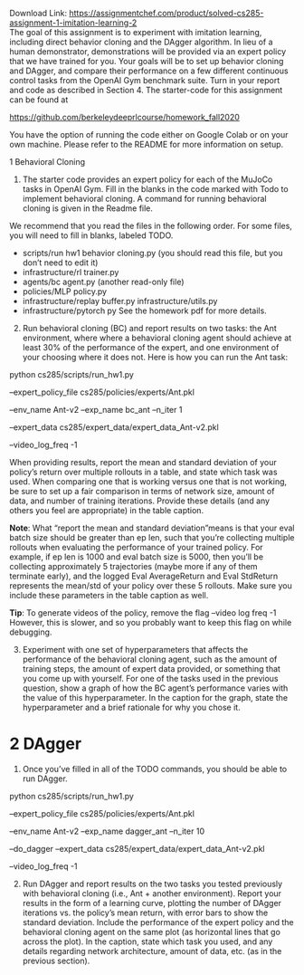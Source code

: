 Download Link: https://assignmentchef.com/product/solved-cs285-assignment-1-imitation-learning-2
<br>
The goal of this assignment is to experiment with imitation learning, including direct behavior cloning and the DAgger algorithm. In lieu of a human demonstrator, demonstrations will be provided via an expert policy that we have trained for you. Your goals will be to set up behavior cloning and DAgger, and compare their performance on a few different continuous control tasks from the OpenAI Gym benchmark suite. Turn in your report and code as described in Section 4. The starter-code for this assignment can be found at

<a href="https://github.com/berkeleydeeprlcourse/homework_fall2020">https://github.com/berkeleydeeprlcourse/homework_fall2020</a>

You have the option of running the code either on Google Colab or on your own machine. Please refer to the README for more information on setup.

1           Behavioral Cloning

<ol>

 <li>The starter code provides an expert policy for each of the MuJoCo tasks in OpenAI Gym. Fill in the blanks in the code marked with Todo to implement behavioral cloning. A command for running behavioral cloning is given in the Readme file.</li>

</ol>

We recommend that you read the files in the following order. For some files, you will need to fill in blanks, labeled TODO.

<ul>

 <li>scripts/run hw1 behavior cloning.py (you should read this file, but you don’t need to edit it)</li>

 <li>infrastructure/rl trainer.py</li>

 <li>agents/bc agent.py (another read-only file)</li>

 <li>policies/MLP policy.py</li>

 <li>infrastructure/replay buffer.py infrastructure/utils.py</li>

 <li>infrastructure/pytorch py See the homework pdf for more details.</li>

</ul>

<ol start="2">

 <li>Run behavioral cloning (BC) and report results on two tasks: the Ant environment, where where a behavioral cloning agent should achieve at least 30% of the performance of the expert, and one environment of your choosing where it does not. Here is how you can run the Ant task:</li>

</ol>

python cs285/scripts/run_hw1.py 

–expert_policy_file cs285/policies/experts/Ant.pkl 

–env_name Ant-v2 –exp_name bc_ant –n_iter 1 

–expert_data cs285/expert_data/expert_data_Ant-v2.pkl 

–video_log_freq -1

When providing results, report the mean and standard deviation of your policy’s return over multiple rollouts in a table, and state which task was used. When comparing one that is working versus one that is not working, be sure to set up a fair comparison in terms of network size, amount of data, and number of training iterations. Provide these details (and any others you feel are appropriate) in the table caption.

<strong>Note</strong>: What “report the mean and standard deviation”means is that your eval batch size should be greater than ep len, such that you’re collecting multiple rollouts when evaluating the performance of your trained policy. For example, if ep len is 1000 and eval batch size is 5000, then you’ll be collecting approximately 5 trajectories (maybe more if any of them terminate early), and the logged Eval AverageReturn and Eval StdReturn represents the mean/std of your policy over these 5 rollouts. Make sure you include these parameters in the table caption as well.

<strong>Tip</strong>: To generate videos of the policy, remove the flag –video log freq -1 However, this is slower, and so you probably want to keep this flag on while debugging.

<ol start="3">

 <li>Experiment with one set of hyperparameters that affects the performance of the behavioral cloning agent, such as the amount of training steps, the amount of expert data provided, or something that you come up with yourself. For one of the tasks used in the previous question, show a graph of how the BC agent’s performance varies with the value of this hyperparameter. In the caption for the graph, state the hyperparameter and a brief rationale for why you chose it.</li>

</ol>

<h1>2           DAgger</h1>

<ol>

 <li>Once you’ve filled in all of the TODO commands, you should be able to run DAgger.</li>

</ol>

python cs285/scripts/run_hw1.py 

–expert_policy_file cs285/policies/experts/Ant.pkl 

–env_name Ant-v2 –exp_name dagger_ant –n_iter 10 

–do_dagger –expert_data cs285/expert_data/expert_data_Ant-v2.pkl 

–video_log_freq -1

<ol start="2">

 <li>Run DAgger and report results on the two tasks you tested previously with behavioral cloning (i.e., Ant + another environment). Report your results in the form of a learning curve, plotting the number of DAgger iterations vs. the policy’s mean return, with error bars to show the standard deviation. Include the performance of the expert policy and the behavioral cloning agent on the same plot (as horizontal lines that go across the plot). In the caption, state which task you used, and any details regarding network architecture, amount of data, etc. (as in the previous section).</li>

</ol>
